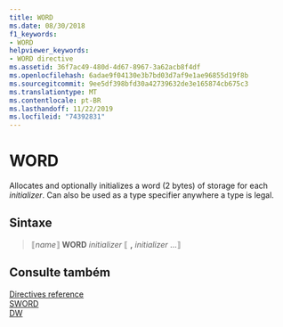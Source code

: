 ```yaml
---
title: WORD
ms.date: 08/30/2018
f1_keywords:
- WORD
helpviewer_keywords:
- WORD directive
ms.assetid: 36f7ac49-480d-4d67-8967-3a62acb8f4df
ms.openlocfilehash: 6adae9f04130e3b7bd03d7af9e1ae96855d19f8b
ms.sourcegitcommit: 9ee5df398bfd30a42739632de3e165874cb675c3
ms.translationtype: MT
ms.contentlocale: pt-BR
ms.lasthandoff: 11/22/2019
ms.locfileid: "74392831"
---
```

# <a name="word"></a>WORD

Allocates and optionally initializes a word (2 bytes) of storage for each *initializer*. Can also be used as a type specifier anywhere a type is legal.

## <a name="syntax"></a>Sintaxe

> ⟦*name*⟧ **WORD** *initializer* ⟦ __,__ *initializer* ...⟧

## <a name="see-also"></a>Consulte também

[Directives reference](../../assembler/masm/directives-reference.md)\
[SWORD](../../assembler/masm/sword.md)\
[DW](../../assembler/masm/dw.md)
